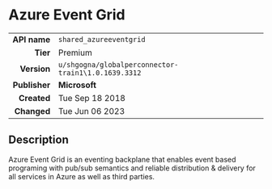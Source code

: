# Azure Event Grid
| | |
|-:|-|
|**API name**|`shared_azureeventgrid`|
|**Tier**|Premium|
|**Version**|`u/shgogna/globalperconnector-train1\1.0.1639.3312`|
|**Publisher**|**Microsoft**|
|**Created**|Tue Sep 18 2018|
|**Changed**|Tue Jun 06 2023|

## Description
Azure Event Grid is an eventing backplane that enables event based programing with pub/sub semantics and reliable distribution & delivery for all services in Azure as well as third parties.
